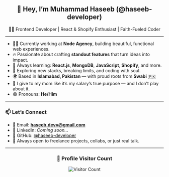 <h2 align="center">🌟 Hey, I’m Muhammad Haseeb (@haseeb-developer)</h2>

<p align="center">
  🧑‍💻 Frontend Developer | React & Shopify Enthusiast | Faith-Fueled Coder
</p>

---

- 👨‍💻 Currently working at **Node Agency**, building beautiful, functional web experiences.
- 🔥 Passionate about crafting **standout features** that turn ideas into impact.
- 🌱 Always learning: **React.js**, **MongoDB**, **JavaScript**, **Shopify**, and more.
- 🧠 Exploring new stacks, breaking limits, and coding with soul.
- 🌍 Based in **Islamabad, Pakistan** — with proud roots from **Swabi** 🇵🇰
- 💖 I give to my mom like it’s my salary’s true purpose — and I don’t play about it.
- 😄 Pronouns: **He/Him**

---

### 📫 Let’s Connect

- 📧 Email: **haseeb.devv@gmail.com**
- 💼 LinkedIn: *Coming soon...*
- 🧰 GitHub: [@haseeb-developer](https://github.com/haseeb-developer)
- 🤝 Always open to freelance projects, collabs, or just real talk.

---
<!---
haseeb-developer/haseeb-developer is a ✨ special ✨ repository because its `README.md` (this file) appears on your GitHub profile.
You can click the Preview link to take a look at your changes.
--->
<!---
Profile Visitors Count:

![Visitor Count](https://visitor-badge.laobi.icu/badge?page_id=haseeb-developer.haseeb-developer&style=for-the-badge&color=blue)
--->






<div align="center">
  <h3><b>📍 Profile Visitor Count</b></h3>
</div>
<p align="center">
  <img src="https://profile-counter.glitch.me/haseeb-developer/count.svg" alt="Visitor Count" />
</p>
